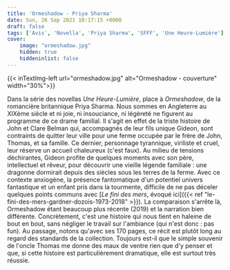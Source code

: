 ```yaml
---
title: 'Ormeshadow - Priya Sharma'
date: Sun, 26 Sep 2021 10:17:15 +0000
draft: false
tags: ['Avis', 'Novella', 'Priya Sharma', 'SFFF', 'Une Heure-Lumière']
cover: 
    image: "ormeshadow.jpg"
    hidden: true
    hiddeninlist: false
---
```


{{< inTextImg-left url="ormeshadow.jpg" alt="Ormeshadow - couverture" width="30%">}}

Dans la série des novellas _Une Heure-Lumière_, place à _Ormeshadow_, de la romancière britannique Priya Sharma. Nous sommes en Angleterre au XIXème siècle et ni joie, ni insouciance, ni légèreté ne figurent au programme de ce drame familial. Il s'agit en effet de la triste histoire de John et Clare Belman qui, accompagnés de leur fils unique Gideon, sont contraints de quitter leur ville pour une ferme occupée par le frère de John, Thomas, et sa famille. Ce dernier, personnage tyrannique, viriliste et cruel, leur réserve un accueil chaleureux (c'est faux). Au milieu de tensions déchirantes, Gideon profite de quelques moments avec son père, intellectuel et rêveur, pour découvrir une vieille légende familiale : une dragonne dormirait depuis des siècles sous les terres de la ferme. Avec ce contexte anxiogène, la présence fantomatique d'un potentiel univers fantastique et un enfant pris dans la tourmente, difficile de ne pas déceler quelques points communs avec [_Le fini des mers_, évoqué ici]({{< ref "le-fini-des-mers-gardner-dozois-1973-2018" >}}). La comparaison s'arrête là, Ormeshadow étant beaucoup plus récente (2019) et la narration bien différente. Concrètement, c'est une histoire qui nous tient en haleine de bout en bout, sans négliger le travail sur l'ambiance (qui n'est donc : pas fun). Au passage, notons qu'avec ses 170 pages, ce récit est plutôt long au regard des standards de la collection. Toujours est-il que le simple souvenir de l'oncle Thomas me donne des maux de ventre rien que d'y penser et que, si cette histoire est particulièrement dramatique, elle est surtout très réussie.